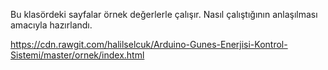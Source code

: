 Bu klasördeki sayfalar örnek değerlerle çalışır. Nasıl çalıştığının anlaşılması amacıyla hazırlandı.

https://cdn.rawgit.com/halilselcuk/Arduino-Gunes-Enerjisi-Kontrol-Sistemi/master/ornek/index.html
